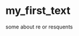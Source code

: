 # my_first_text
some about re or resquents
<script>console.log('1')</script>
<!-- www.cd-sw.com/index.php/user/pay/?success=签到成功，<span>1</span>&referer=%2Findex.php%2Fplugin%2Fqiandao%2Findex -->
